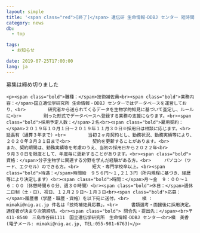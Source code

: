 ```yaml
---
layout: simple
title: '<span class="red">[終了]</span> 遺伝研 生命情報･DDBJ センター 短時間雇用職員（技術補佐員）募集'
category: news
db:
  - top

tags:
  - お知らせ

date: 2019-07-25T17:00:00
lang: ja
---
```


<p class="red">募集は締め切りました</p>
<div class="recruit">

    <p><span class="bold">職種：</span>技術補佐員<br><span class="bold">業務内容：</span>国立遺伝学研究所 生命情報・DDBJ センターではデータベースを運営しており、<br>　　　　　研究者から送られてくるデータを生物学的知見に基づいて査定し、ルールに<br>　　　　　則った形式でデータベースへ登録する業務の支援になります。<br><span class="bold">採用予定人数：</span>２名<br><span class="bold">雇用契約：</span>２０１９年１０月１日～２０１９年１１月３０日※採用日は相談に応じます。<br>　　　　　延長有（通算３年まで）<br>　　　　　当初２ヶ月契約とし、勤務状況、勤務実績等により、２０２０年３月３１日まで<br>　　　　　契約を更新することがあります。<br>　　　　　また、契約期間は、勤務実績等を考慮のうえ、当初の採用日から２０２２年<br>　　　　　９月３０日を限度として、年度毎に更新することがあります。<br><span class="bold">資格：</span>分子生物学に関連する分野を学んだ経験がある方。<br>　　　パソコン（ワード、エクセル）のできる方。<br>　　　短大・専門学校卒以上。<br><span class="bold">待遇：</span>時間給　９５６円～１,２１３円（所内規程に基づき、経歴等により決定します）<br><span class="bold">時間：</span>月～金　９：００～１６：００（休憩時間６０分、週３０時間）<br><span class="bold">休日：</span>週休二日制（土・日）、祝日、１２月２９日～１月３日<br><span class="bold">応募：</span>履歴書（学歴・職歴・資格）を以下宛に送付。<br>　　　槇 : mimaki@nig.ac.jp 件名は「技術補佐員応募」。<br>　　　書類選考・面接後に採用決定。 適任者が決まり次第締切。<br><span class="bold"> 問合先・提出先：</span><br>〒411-8540　三島市谷田1111　国立遺伝学研究所　生命情報･DDBJ センター<br>槇　美香 (電子メール: mimaki@nig.ac.jp, TEL:055-981-6763)</p>
